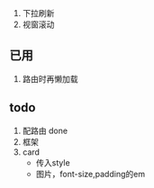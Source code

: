1. 下拉刷新
2. 视窗滚动

## 已用
1. 路由时再懒加载

## todo
1. 配路由 done
2. 框架
3. card
    - 传入style 
    - 图片，font-size,padding的em

